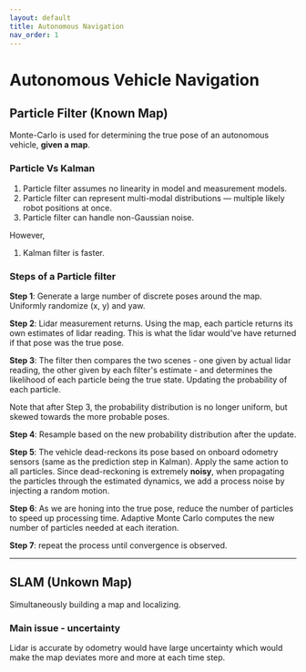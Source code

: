 ```yaml
---
layout: default
title: Autonomous Navigation
nav_order: 1
---
```


# Autonomous Vehicle Navigation

## Particle Filter (Known Map)
Monte-Carlo is used for determining the true pose of an autonomous vehicle, **given a map**.

### Particle Vs Kalman

1. Particle filter assumes no linearity in model and measurement models.
2. Particle filter can represent multi-modal distributions — multiple likely robot positions at once.
3. Particle filter can handle non-Gaussian noise.

However,
1. Kalman filter is faster.

### Steps of a Particle filter

**Step 1**: Generate a large number of discrete poses around the map. Uniformly randomize (x, y) and yaw.

**Step 2**: Lidar measurement returns. Using the map, each particle returns its own estimates of lidar reading. This is what the lidar would've have returned if that pose was the true pose.

**Step 3**: The filter then compares the two scenes - one given by actual lidar reading, the other given by each filter's estimate - and determines the likelihood of each particle being the true state. Updating the probability of each particle.

Note that after Step 3, the probability distribution is no longer uniform, but skewed towards the more probable poses.

**Step 4**: Resample based on the new probability distribution after the update.

**Step 5**: The vehicle dead-reckons its pose based on onboard odometry sensors (same as the prediction step in Kalman). Apply the same action to all particles. Since dead-reckoning is extremely **noisy**, when propagating the particles through the estimated dynamics, we add a process noise by injecting a random motion.

**Step 6**: As we are honing into the true pose, reduce the number of particles to speed up processing time. Adaptive Monte Carlo computes the new number of particles needed at each iteration.

**Step 7**: repeat the process until convergence is observed.

---

## SLAM (Unkown Map)
Simultaneously building a map and localizing.

### Main issue - uncertainty
Lidar is accurate by odometry would have large uncertainty which would make the map deviates more and more at each time step.

![]()